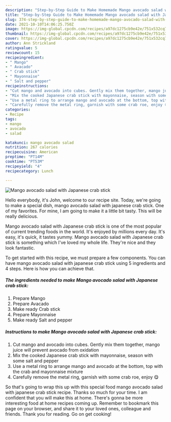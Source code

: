 ```yaml
---
description: "Step-by-Step Guide to Make Homemade Mango avocado salad with Japanese crab stick"
title: "Step-by-Step Guide to Make Homemade Mango avocado salad with Japanese crab stick"
slug: 374-step-by-step-guide-to-make-homemade-mango-avocado-salad-with-japanese-crab-stick
date: 2021-10-10T14:06:25.750Z
image: https://img-global.cpcdn.com/recipes/a97dc1275cb9e42e/751x532cq70/mango-avocado-salad-with-japanese-crab-stick-recipe-main-photo.jpg
thumbnail: https://img-global.cpcdn.com/recipes/a97dc1275cb9e42e/751x532cq70/mango-avocado-salad-with-japanese-crab-stick-recipe-main-photo.jpg
cover: https://img-global.cpcdn.com/recipes/a97dc1275cb9e42e/751x532cq70/mango-avocado-salad-with-japanese-crab-stick-recipe-main-photo.jpg
author: Ann Strickland
ratingvalue: 5
reviewcount: 15
recipeingredient:
- " Mango"
- " Avacado"
- " Crab stick"
- " Mayonnaise"
- " Salt and pepper"
recipeinstructions:
- "Cut mango and avocado into cubes. Gently mix them together, mango juice will prevent avocado from oxidation"
- "Mix the cooked Japanese crab stick with mayonnaise, season with some salt and pepper"
- "Use a metal ring to arrange mango and avocado at the bottom, top with the crab and mayonnaise mixture"
- "Carefully remove the metal ring, garnish with some crab roe, enjoy 😋"
categories:
- Recipe
tags:
- mango
- avocado
- salad

katakunci: mango avocado salad 
nutrition: 267 calories
recipecuisine: American
preptime: "PT14M"
cooktime: "PT53M"
recipeyield: "4"
recipecategory: Lunch

---
```



![Mango avocado salad with Japanese crab stick](https://img-global.cpcdn.com/recipes/a97dc1275cb9e42e/751x532cq70/mango-avocado-salad-with-japanese-crab-stick-recipe-main-photo.jpg)

Hello everybody, it's John, welcome to our recipe site. Today, we're going to make a special dish, mango avocado salad with japanese crab stick. One of my favorites. For mine, I am going to make it a little bit tasty. This will be really delicious.

Mango avocado salad with Japanese crab stick is one of the most popular of current trending foods in the world. It's enjoyed by millions every day. It's easy, it's quick, it tastes yummy. Mango avocado salad with Japanese crab stick is something which I've loved my whole life. They're nice and they look fantastic.




To get started with this recipe, we must prepare a few components. You can have mango avocado salad with japanese crab stick using 5 ingredients and 4 steps. Here is how you can achieve that.

<!--inarticleads1-->

##### The ingredients needed to make Mango avocado salad with Japanese crab stick:

1. Prepare  Mango
1. Prepare  Avacado
1. Make ready  Crab stick
1. Prepare  Mayonnaise
1. Make ready  Salt and pepper




<!--inarticleads2-->

##### Instructions to make Mango avocado salad with Japanese crab stick:

1. Cut mango and avocado into cubes. Gently mix them together, mango juice will prevent avocado from oxidation
1. Mix the cooked Japanese crab stick with mayonnaise, season with some salt and pepper
1. Use a metal ring to arrange mango and avocado at the bottom, top with the crab and mayonnaise mixture
1. Carefully remove the metal ring, garnish with some crab roe, enjoy 😋




So that's going to wrap this up with this special food mango avocado salad with japanese crab stick recipe. Thanks so much for your time. I am confident that you will make this at home. There's gonna be more interesting food at home recipes coming up. Remember to bookmark this page on your browser, and share it to your loved ones, colleague and friends. Thank you for reading. Go on get cooking!
